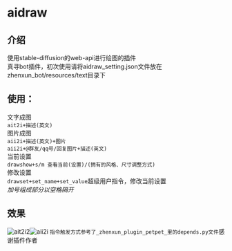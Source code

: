 # aidraw
## 介绍
使用stable-diffusion的web-api进行绘图的插件  
真寻bot插件，初次使用请将aidraw_setting.json文件放在zhenxun_bot/resources/text目录下  
## 使用：
文字成图  
`ait2i+描述(英文)`  
图片成图  
`aii2i+描述(英文)+图片`  
`aii2i+@群友/qq号/回复图片+描述(英文)`  
当前设置  
`drawshow+s/m 查看当前(设置)/(拥有的风格、尺寸调整方式)`  
修改设置  
`drawset+set_name+set_value`超级用户指令，修改当前设置  
*加号组成部分以空格隔开*  
## 效果
![ait2i2](https://user-images.githubusercontent.com/86911121/196038738-54b731a4-e4a1-46b5-a8bc-867052a11365.PNG)![aii2i](https://user-images.githubusercontent.com/86911121/196038740-8faaf66d-64e1-4d0f-9745-ae27fc802b50.PNG)
`指令触发方式参考了_zhenxun_plugin_petpet_里的depends.py文件`感谢插件作者
